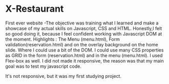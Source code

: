 # X-Restaurant
First ever website
-The objective was training what I learned and make a showcase of my actual skills on Javascript, CSS and HTML. 
Honestly,I felt so good doing it, because I feel confident working with Javascript DOM at the moment.
Highlights :
The Menu (menu.html), Form validation(reservation.html) and on the overlay background on the home slide. Where I could use a bit of the DOM.
I could use many CSS properties as GRID in the form (reservation.html) and in the menu (menu.html). I used Flex-box as well.
I did not made it responsive, the reason was that my main goal was to test my javascript code.


It's not responsive, but it was my first studying project.
